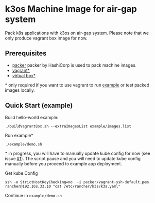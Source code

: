# k3os Machine Image for air-gap system

Pack k8s applications with k3os on air-gap system. Please note that we only produce vagrant box image for now.

## Prerequisites
* [packer](https://www.packer.io/)
packer by HashiCorp is used to pack machine images.
* [vagrant*](https://www.vagrantup.com/)
* [virtual box*](https://www.virtualbox.org/)

\* only required if you want to use vagrant to run [example](tree/master/example) or test packed images locally.
## Quick Start (example)

Build hello-world example:

```
./buildVagrantBox.sh --extraImagesList example/images.list
```
Run example* 

```
./example/demo.sh
```

\* in progress, you will have to manually update kube config for now (see issue [#1](/../../issues/1)). The script pause and you will need to update kube config manually before you proceed to example app deployment.

Get kube Config

```
ssh -o StrictHostKeyChecking=no  -i packer/vagrant-ssh-default.pem rancher@192.168.33.10 "cat /etc/rancher/k3s/k3s.yaml"
```

Continue in `example/demo.sh`
